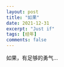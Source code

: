 ```yaml
---
layout: post
title: "如果"
date: 2021-12-31
excerpt: "Just if"
tags: [经年]
comments: false
---
```


如果，有足够的勇气...